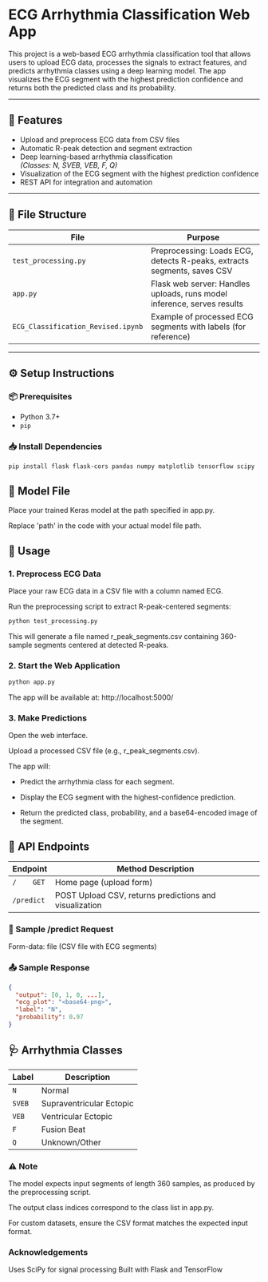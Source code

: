 # ECG Arrhythmia Classification Web App

This project is a web-based ECG arrhythmia classification tool that allows users to upload ECG data, processes the signals to extract features, and predicts arrhythmia classes using a deep learning model. The app visualizes the ECG segment with the highest prediction confidence and returns both the predicted class and its probability.

---

## 🚀 Features

- Upload and preprocess ECG data from CSV files
- Automatic R-peak detection and segment extraction
- Deep learning-based arrhythmia classification  
  *(Classes: N, SVEB, VEB, F, Q)*
- Visualization of the ECG segment with the highest prediction confidence
- REST API for integration and automation

---

## 📁 File Structure

| File                          | Purpose                                                   |
|-------------------------------|-----------------------------------------------------------|
| `test_processing.py`          | Preprocessing: Loads ECG, detects R-peaks, extracts segments, saves CSV |
| `app.py`                      | Flask web server: Handles uploads, runs model inference, serves results |
| `ECG_Classification_Revised.ipynb` | Example of processed ECG segments with labels (for reference) |

---

## ⚙️ Setup Instructions

### 📦 Prerequisites

- Python 3.7+
- `pip`

### 📥 Install Dependencies

```bash
pip install flask flask-cors pandas numpy matplotlib tensorflow scipy
```

## 📁 Model File
Place your trained Keras model at the path specified in app.py.

Replace 'path' in the code with your actual model file path.

## 🚀 Usage
### 1. Preprocess ECG Data
Place your raw ECG data in a CSV file with a column named ECG.

Run the preprocessing script to extract R-peak-centered segments:
```bash
python test_processing.py
```
This will generate a file named r_peak_segments.csv containing 360-sample segments centered at detected R-peaks.

### 2. Start the Web Application
```bash
python app.py
```
The app will be available at: http://localhost:5000/

### 3. Make Predictions
Open the web interface.

Upload a processed CSV file (e.g., r_peak_segments.csv).

The app will:

- Predict the arrhythmia class for each segment.

- Display the ECG segment with the highest-confidence prediction.

- Return the predicted class, probability, and a base64-encoded image of the segment.

## 🔌 API Endpoints
| Endpoint                       | Method Description                                                   |
|-------------------------------|-----------------------------------------------------------|
| `/	GET`          | Home page (upload form) |
| `/predict`                      | POST	Upload CSV, returns predictions and visualization |

### 📝 Sample /predict Request
Form-data: file (CSV file with ECG segments)

### 📤 Sample Response
```json
{
  "output": [0, 1, 0, ...],
  "ecg_plot": "<base64-png>",
  "label": "N",
  "probability": 0.97
}
```

## 🩺 Arrhythmia Classes
| Label                          | Description                                                   |
|-------------------------------|-----------------------------------------------------------|
| `N`          | Normal |
| `SVEB`                      | Supraventricular Ectopic |
| `VEB`                      | Ventricular Ectopic |
| `F`                      | Fusion Beat |
| `Q`                      | Unknown/Other |


### ⚠️ Note
The model expects input segments of length 360 samples, as produced by the preprocessing script.

The output class indices correspond to the class list in app.py.

For custom datasets, ensure the CSV format matches the expected input format.

### Acknowledgements
Uses SciPy for signal processing
Built with Flask and TensorFlow
